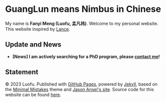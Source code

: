 # GuangLun means Nimbus in Chinese

My name is **Fanyi Meng (Luofu, 孟凡祎)**. Welcome to my personal website. This website inspired by [Lance](https://mieclance.club/).


## Update and News

- **[News] I am actively searching for a PhD program, please [contact me](https://blog.luofu.monster)!**


## Statement

© 2023 Luofu. Published with [GitHub Pages](https://pages.github.com/), powered by [Jekyll](https://jekyllrb.com/), based on the [Minimal Mistakes](https://mademistakes.com/) theme and [Jason Ansel's site](https://github.com/jansel/jansel.github.io). Source code for this website can be found [here](https://github.com/GuangLun2000/GuangLun2000.github.io).
